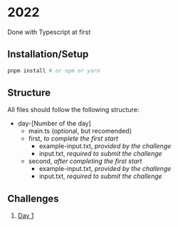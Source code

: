 # 2022

Done with Typescript at first

## Installation/Setup

```bash
pnpm install # or npm or yarn
```

## Structure

All files should follow the following structure:

- day-[Number of the day]
  - main.ts (optional, but recomended)
  - first, _to complete the first start_
    - example-input.txt, _provided by the challenge_
    - input.txt, _required to submit the challenge_
  - second, _after completing the first start_
    - example-input.txt, _provided by the challenge_
    - input.txt, _required to submit the challenge_

## Challenges

1. [Day 1](./day-1/)
